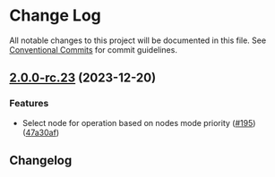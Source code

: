 # Change Log

All notable changes to this project will be documented in this file.
See [Conventional Commits](https://conventionalcommits.org) for commit guidelines.

## [2.0.0-rc.23](https://github.com/Cerebellum-Network/cere-ddc-sdk-js/compare/v2.0.0-rc.21...v2.0.0-rc.23) (2023-12-20)

### Features

- Select node for operation based on nodes mode priority ([#195](https://github.com/Cerebellum-Network/cere-ddc-sdk-js/issues/195)) ([47a30af](https://github.com/Cerebellum-Network/cere-ddc-sdk-js/commit/47a30afa5b6dd166c2f4a6a8896c6c8aa48c8973))

## Changelog
